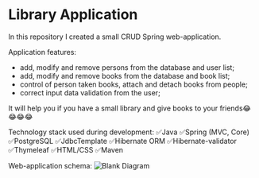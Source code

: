 # Library Application
In this repository I created a small CRUD Spring web-application.
<br />

Application features:
- add, modify and remove persons from the database and user list;
- add, modify and remove books from the database and book list;
- control of person taken books, attach and detach books from people;
- correct input data validation from the user;

It will help you if you have a small library and give books to your friends😂😂😂😂

Technology stack used during development: ✅Java ✅Spring (MVC, Core)
 ✅PostgreSQL ✅JdbcTemplate ✅Hibernate ORM ✅Hibernate-validator ✅Thymeleaf ✅HTML/CSS  ✅Maven
<br />

Web-application schema:
![Blank Diagram](https://user-images.githubusercontent.com/63511356/187211853-2b7c2ace-0683-4e4e-b925-44675fcae28e.png)
